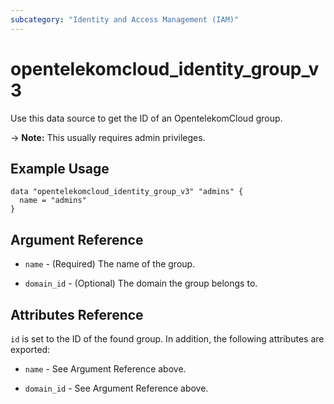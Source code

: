 ```yaml
---
subcategory: "Identity and Access Management (IAM)"
---
```


# opentelekomcloud_identity_group_v3
Use this data source to get the ID of an OpentelekomCloud group.

-> **Note:** This usually requires admin privileges.

## Example Usage

```hcl
data "opentelekomcloud_identity_group_v3" "admins" {
  name = "admins"
}
```

## Argument Reference

* `name` - (Required) The name of the group.

* `domain_id` - (Optional) The domain the group belongs to.


## Attributes Reference

`id` is set to the ID of the found group. In addition, the following attributes are exported:

* `name` - See Argument Reference above.

* `domain_id` - See Argument Reference above.

